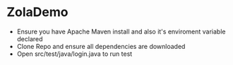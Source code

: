 # ZolaDemo 
- Ensure you have Apache Maven install and also it's enviroment variable declared
- Clone Repo and ensure all dependencies are downloaded
- Open src/test/java/login.java to run test
